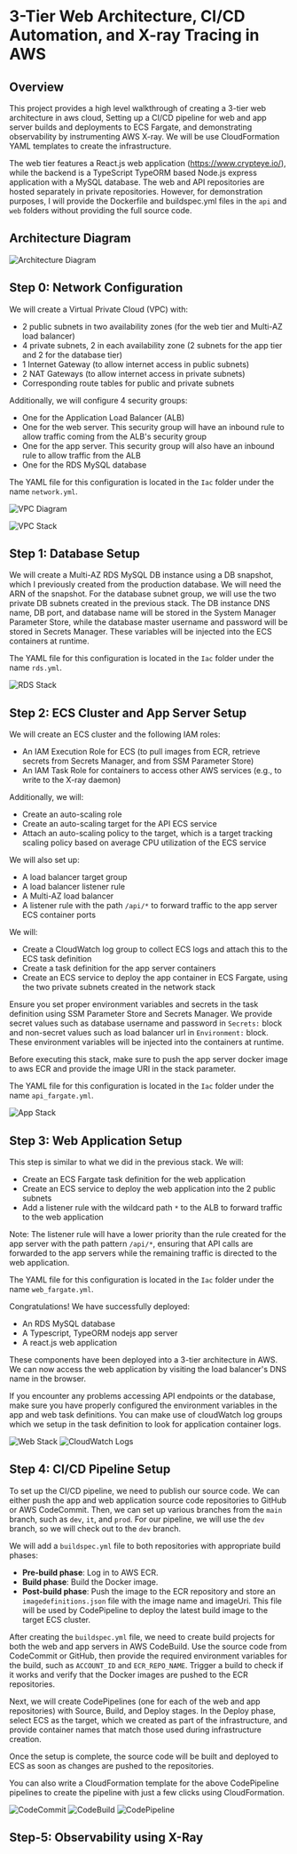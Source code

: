 # 3-Tier Web Architecture, CI/CD Automation, and X-ray Tracing in AWS

## Overview

This project provides a high level walkthrough of creating a 3-tier web architecture in aws cloud, Setting up a CI/CD pipeline for web and app server builds and deployments to ECS Fargate, and demonstrating observability by instrumenting AWS X-ray. We will be use CloudFormation YAML templates to create the infrastructure. 

The web tier features a React.js web application (https://www.crypteye.io/), while the backend is a TypeScript TypeORM based Node.js express application with a MySQL database.
The web and API repositories are hosted separately in private repositories. However, for demonstration purposes, I will provide the Dockerfile and buildspec.yml files in the `api` and `web` folders without providing the full source code.

## Architecture Diagram

![Architecture Diagram](/images/3TA.png)

## Step 0: Network Configuration

We will create a Virtual Private Cloud (VPC) with:

- 2 public subnets in two availability zones (for the web tier and Multi-AZ load balancer)
- 4 private subnets, 2 in each availability zone (2 subnets for the app tier and 2 for the database tier)
- 1 Internet Gateway (to allow internet access in public subnets)
- 2 NAT Gateways (to allow internet access in private subnets)
- Corresponding route tables for public and private subnets

Additionally, we will configure 4 security groups:

- One for the Application Load Balancer (ALB)
- One for the web server. This security group will have an inbound rule to allow traffic coming from the ALB's security group
- One for the app server. This security group will also have an inbound rule to allow traffic from the ALB
- One for the RDS MySQL database

The YAML file for this configuration is located in the `Iac` folder under the name `network.yml`.

![VPC Diagram](/images/vpc_arch.png)

![VPC Stack](/images/vpc_stack.png)

## Step 1: Database Setup

We will create a Multi-AZ RDS MySQL DB instance using a DB snapshot, which I previously created from the production database. We will need the ARN of the snapshot. For the database subnet group, we will use the two private DB subnets created in the previous stack. 
The DB instance DNS name, DB port, and database name will be stored in the System Manager Parameter Store, while the database master username and password will be stored in Secrets Manager. These variables will be injected into the ECS containers at runtime.

The YAML file for this configuration is located in the `Iac` folder under the name `rds.yml`.

![RDS Stack](/images/rds_stack.png)

## Step 2: ECS Cluster and App Server Setup

We will create an ECS cluster and the following IAM roles:

- An IAM Execution Role for ECS (to pull images from ECR, retrieve secrets from Secrets Manager, and from SSM Parameter Store)
- An IAM Task Role for containers to access other AWS services (e.g., to write to the X-ray daemon)

Additionally, we will:

- Create an auto-scaling role
- Create an auto-scaling target for the API ECS service
- Attach an auto-scaling policy to the target, which is a target tracking scaling policy based on average CPU utilization of the ECS service

We will also set up:

- A load balancer target group
- A load balancer listener rule
- A Multi-AZ load balancer
- A listener rule with the path `/api/*` to forward traffic to the app server ECS container ports

We will:

- Create a CloudWatch log group to collect ECS logs and attach this to the ECS task definition
- Create a task definition for the app server containers
- Create an ECS service to deploy the app container in ECS Fargate, using the two private subnets created in the network stack

Ensure you set proper environment variables and secrets in the task definition using SSM Parameter Store and Secrets Manager. We provide secret values such as database username and password in `Secrets:` block and non-secret values such as load balancer url in `Environment:` block.
These environment variables will be injected into the containers at runtime. 

Before executing this stack, make sure to push the app server docker image to aws ECR and provide the image URI in the stack parameter.

The YAML file for this configuration is located in the `Iac` folder under the name `api_fargate.yml`.

![App Stack](/images/app_stack.png)

## Step 3: Web Application Setup

This step is similar to what we did in the previous stack. We will:

- Create an ECS Fargate task definition for the web application
- Create an ECS service to deploy the web application into the 2 public subnets
- Add a listener rule with the wildcard path `*` to the ALB to forward traffic to the web application

Note: The listener rule will have a lower priority than the rule created for the app server with the path pattern `/api/*`, ensuring that API calls are forwarded to the app servers while the remaining traffic is directed to the web application.

The YAML file for this configuration is located in the `Iac` folder under the name `web_fargate.yml`.


Congratulations! We have successfully deployed:
- An RDS MySQL database
- A Typescript, TypeORM nodejs app server
- A react.js web application

These components have been deployed into a 3-tier architecture in AWS.
We can now access the web application by visiting the load balancer's DNS name in the browser.

If you encounter any problems accessing API endpoints or the database, make sure you have properly configured the environment variables in the app and web task definitions. You can make use of cloudWatch log groups which we setup in the task definition to look for application container logs.

![Web Stack](/images/web_stack.png)
![CloudWatch Logs](/images/cloudwatch_logs.png)

## Step 4: CI/CD Pipeline Setup

To set up the CI/CD pipeline, we need to publish our source code. We can either push the app and web application source code repositories to GitHub or AWS CodeCommit. Then, we can set up various branches from the `main` branch, such as `dev`, `it`, and `prod`. For our pipeline, we will use the `dev` branch, so we will check out to the `dev` branch.

We will add a `buildspec.yml` file to both repositories with appropriate build phases:

- **Pre-build phase**: Log in to AWS ECR.
- **Build phase**: Build the Docker image.
- **Post-build phase**: Push the image to the ECR repository and store an `imagedefinitions.json` file with the image name and imageUri. This file will be used by CodePipeline to deploy the latest build image to the target ECS cluster.

After creating the `buildspec.yml` file, we need to create build projects for both the web and app servers in AWS CodeBuild. Use the source code from CodeCommit or GitHub, then provide the required environment variables for the build, such as `ACCOUNT_ID` and `ECR_REPO_NAME`. Trigger a build to check if it works and verify that the Docker images are pushed to the ECR repositories.

Next, we will create CodePipelines (one for each of the web and app repositories) with Source, Build, and Deploy stages. In the Deploy phase, select ECS as the target, which we created as part of the infrastructure, and provide container names that match those used during infrastructure creation.

Once the setup is complete, the source code will be built and deployed to ECS as soon as changes are pushed to the repositories.

You can also write a CloudFormation template for the above CodePipeline pipelines to create the pipeline with just a few clicks using CloudFormation.

![CodeCommit](/images/codeCommit.png)
![CodeBuild](/images/codeBuild.png)
![CodePipeline](/images/codePipeline.png)

## Step-5: Observability using X-Ray